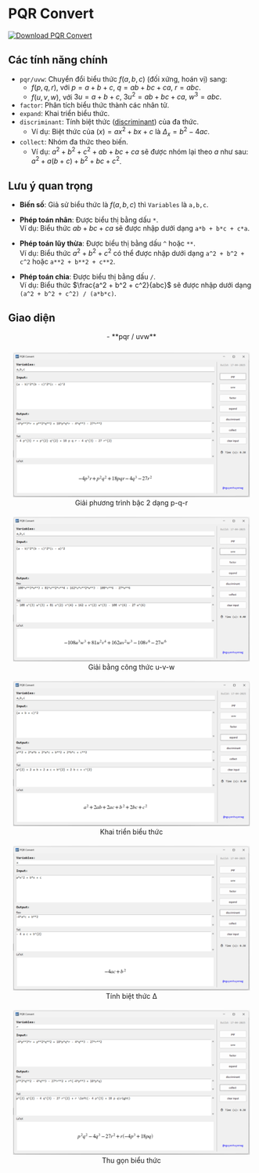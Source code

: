 # PQR Convert

<!-- BEGIN LATEST DOWNLOAD BUTTON -->
[![Download PQR Convert](https://custom-icon-badges.demolab.com/badge/-Download-blue?style=for-the-badge&logo=download&logoColor=white "Tải về PQR Convert")](https://github.com/nguyenhuyenag/pqr_convert/releases/)
<!-- END LATEST DOWNLOAD BUTTON -->

## Các tính năng chính

- `pqr/uvw`: Chuyển đổi biểu thức $f(a, b, c)$ (đối xứng, hoán vị) sang:
    + $f(p, q, r),$ với $p = a + b + c, \ q = ab + bc + ca, \ r = abc.$
    + $f(u, v, w),$ với $3u = a + b + c, \ 3u^2 = ab + bc + ca, \ w^3 = abc.$
- `factor`: Phân tích biểu thức thành các nhân tử.
- `expand`: Khai triển biểu thức.
- `discriminant`: Tính biệt thức ([discriminant](https://en.wikipedia.org/wiki/Discriminant)) của đa thức.
    + Ví dụ: Biệt thức của $(x) = ax^2+bx+c$ là $\Delta_{x}=b^2 - 4ac.$
- `collect`: Nhóm đa thức theo biến.
    + Ví dụ: $a^2 + b^2 + c^2 + ab + bc + ca$ sẽ được nhóm lại theo $a$ như sau: $a^2 + a(b + c) + b^2 + bc + c^2$.

## Lưu ý quan trọng

- **Biến số**: Giả sử biểu thức là $f(a,b,c)$ thì `Variables` là `a,b,c`.
- **Phép toán nhân**: Được biểu thị bằng dấu `*`.  
  Ví dụ: Biểu thức $ab + bc + ca$ sẽ được nhập dưới dạng `a*b + b*c + c*a`.

- **Phép toán lũy thừa**: Được biểu thị bằng dấu `^` hoặc `**`.  
  Ví dụ: Biểu thức $a^2 + b^2 + c^2$ có thể được nhập dưới dạng `a^2 + b^2 + c^2` hoặc `a**2 + b**2 + c**2`.
- **Phép toán chia**: Được biểu thị bằng dấu `/`.  
  Ví dụ: Biểu thức $\frac{a^2 + b^2 + c^2}{abc}$ sẽ được nhập dưới dạng `(a^2 + b^2 + c^2) / (a*b*c)`.

## Giao diện

<p align="center">
- **pqr / uvw**
  <figure style="display:inline-block; margin: 10px;">
    <img src="https://github.com/nguyenhuyenag/pqr_convert/blob/main/screenshots/pqr.png"/>
    <figcaption align="center">Giải phương trình bậc 2 dạng p-q-r</figcaption>
  </figure>
  <figure style="display:inline-block; margin: 10px;">
    <img src="https://github.com/nguyenhuyenag/pqr_convert/blob/main/screenshots/uvw.png"/>
    <figcaption align="center">Giải bằng công thức u-v-w</figcaption>
  </figure>
  <figure style="display:inline-block; margin: 10px;">
    <img src="https://github.com/nguyenhuyenag/pqr_convert/blob/main/screenshots/expand.png"/>
    <figcaption align="center">Khai triển biểu thức</figcaption>
  </figure>
  <figure style="display:inline-block; margin: 10px;">
    <img src="https://github.com/nguyenhuyenag/pqr_convert/blob/main/screenshots/discriminant.png"/>
    <figcaption align="center">Tính biệt thức Δ</figcaption>
  </figure>
  <figure style="display:inline-block; margin: 10px;">
    <img src="https://github.com/nguyenhuyenag/pqr_convert/blob/main/screenshots/collect.png"/>
    <figcaption align="center">Thu gọn biểu thức</figcaption>
  </figure>
</p>

